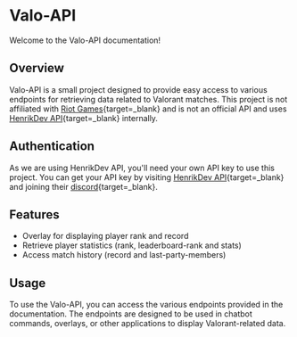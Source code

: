 # Valo-API

Welcome to the Valo-API documentation!

## Overview

Valo-API is a small project designed to provide easy access to various endpoints for retrieving data related to Valorant matches. This project is not affiliated with [Riot Games](https://www.riotgames.com/){target=_blank} and is not an official API and uses [HenrikDev API](https://henrikdev.xyz/){target=_blank} internally.

## Authentication

As we are using HenrikDev API, you'll need your own API key to use this project. You can get your API key by visiting [HenrikDev API](https://henrikdev.xyz/){target=_blank} and joining their [discord](https://discord.com/invite/b5FmTqG){target=_blank}.


## Features

- Overlay for displaying player rank and record
- Retrieve player statistics (rank, leaderboard-rank and stats)
- Access match history (record and last-party-members)

## Usage

To use the Valo-API, you can access the various endpoints provided in the documentation. The endpoints are designed to be used in chatbot commands, overlays, or other applications to display Valorant-related data.